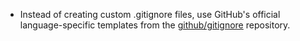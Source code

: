 - Instead of creating custom .gitignore files, use GitHub's official language-specific templates from the [github/gitignore](https://github.com/github/gitignore) repository.
